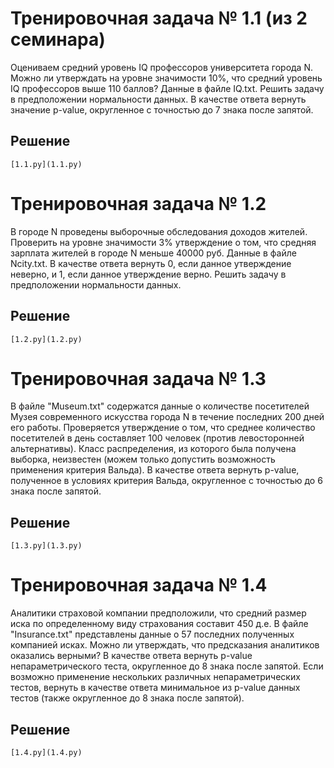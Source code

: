 # Тренировочная задача № 1.1 (из 2 семинара)
Оцениваем средний уровень IQ профессоров университета города N. Можно ли утверждать на уровне значимости 10%, что средний уровень IQ профессоров выше 110 баллов? Данные в файле IQ.txt. Решить задачу в предположении нормальности данных. В качестве ответа вернуть значение p-value, округленное с точностью до 7 знака после запятой.

## Решение
    [1.1.py](1.1.py)

# Тренировочная задача № 1.2
В городе N проведены выборочные обследования доходов жителей. Проверить на уровне значимости 3% утверждение о том, что средняя зарплата жителей в городе N меньше 40000 руб. Данные в файле Ncity.txt. В качестве ответа вернуть 0, если данное утверждение неверно, и 1, если данное утверждение верно. Решить задачу в предположении нормальности данных.

## Решение
    [1.2.py](1.2.py)

# Тренировочная задача № 1.3
В файле "Museum.txt" содержатся данные о количестве посетителей Музея современного искусства города N в течение последних 200 дней его работы. Проверяется утверждение о том, что среднее количество посетителей в день составляет 100 человек (против левосторонней альтернативы). Класс распределения, из которого была получена выборка, неизвестен (можем только допустить возможность применения критерия Вальда). В качестве ответа вернуть p-value, полученное в условиях критерия Вальда, округленное с точностью до 6 знака после запятой.

## Решение
    [1.3.py](1.3.py)

# Тренировочная задача № 1.4
Аналитики страховой компании предположили, что средний размер иска по определенному виду страхования составит 450 д.е. В файле "Insurance.txt" представлены данные о 57 последних полученных компанией исках. Можно ли утверждать, что предсказания аналитиков оказались верными? В качестве ответа вернуть p-value непараметрического теста, округленное до 8 знака после запятой. Если возможно применение нескольких различных непараметрических тестов, вернуть в качестве ответа минимальное из p-value данных тестов (также округленное до 8 знака после запятой).

## Решение
    [1.4.py](1.4.py)
